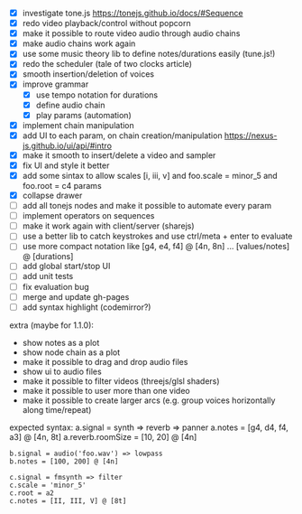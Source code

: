 - [x] investigate tone.js https://tonejs.github.io/docs/#Sequence
- [x] redo video playback/control without popcorn
- [x] make it possible to route video audio through audio chains
- [x] make audio chains work again
- [x] use some music theory lib to define notes/durations easily (tune.js!)
- [x] redo the scheduler (tale of two clocks article)
- [x] smooth insertion/deletion of voices
- [x] improve grammar
  - [x] use tempo notation for durations
  - [x] define audio chain
  - [x] play params (automation)
- [x] implement chain manipulation
- [x] add UI to each param, on chain creation/manipulation https://nexus-js.github.io/ui/api/#intro
- [x] make it smooth to insert/delete a video and sampler
- [x] fix UI and style it better
- [x] add some sintax to allow scales [i, iii, v] and foo.scale = minor_5 and foo.root = c4 params
- [x] collapse drawer
- [ ] add all tonejs nodes and make it possible to automate every param
- [ ] implement operators on sequences
- [ ] make it work again with client/server (sharejs)
- [ ] use a better lib to catch keystrokes and use ctrl/meta + enter to evaluate
- [ ] use more compact notation like [g4, e4, f4] @ [4n, 8n] ... [values/notes] @ [durations]
- [ ] add global start/stop UI
- [ ] add unit tests
- [ ] fix evaluation bug
- [ ] merge and update gh-pages
- [ ] add syntax highlight (codemirror?)

extra (maybe for 1.1.0):
- show notes as a plot
- show node chain as a plot
- make it possible to drag and drop audio files
- show ui to audio files
- make it possible to filter videos (threejs/glsl shaders)
- make it possible to user more than one video
- make it possible to create larger arcs (e.g. group voices horizontally along time/repeat)

expected syntax:
    a.signal = synth => reverb => panner
    a.notes = [g4, d4, f4, a3] @ [4n, 8t]
    a.reverb.roomSize = [10, 20] @ [4n]

    b.signal = audio('foo.wav') => lowpass
    b.notes = [100, 200] @ [4n]

    c.signal = fmsynth => filter
    c.scale = 'minor_5'
    c.root = a2
    c.notes = [II, III, V] @ [8t]
